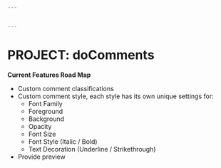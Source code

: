 ```yaml
---


---
```


<h1 id="project-docomments">PROJECT: doComments</h1>
<p><strong>Current Features Road Map</strong></p>
<ul>
<li>Custom comment classifications</li>
<li>Custom comment style, each style has its own unique settings for:
<ul>
<li>Font Family</li>
<li>Foreground</li>
<li>Background</li>
<li>Opacity</li>
<li>Font Size</li>
<li>Font Style (Italic / Bold)</li>
<li>Text Decoration (Underline / Strikethrough)</li>
</ul>
</li>
<li>Provide preview</li>
</ul>


